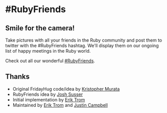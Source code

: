 # #RubyFriends

## Smile for the camera!

Take pictures with all your friends in the Ruby community and post them to twitter with the #RubyFriends hashtag. We'll display them on our ongoing list of happy meetings in the Ruby world.

Check out all our wonderful [#RubyFriends](http://www.rubyfriends.com).

## Thanks

* Original FridayHug code/idea by [Kristopher Murata](http://twitter.com/krsmurata)
* RubyFriends idea by [Josh Susser](http://twitter.com/joshsusser)
* Initial implementation by [Erik Trom](http://twitter.com/trombom)
* Maintained by [Erik Trom](http://twitter.com/trombom) and [Justin Campbell](http://twitter.com/justincampbell)

